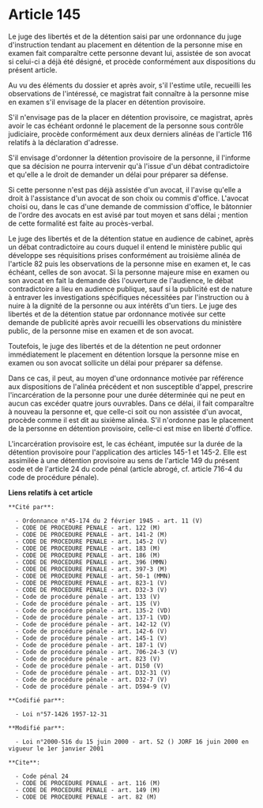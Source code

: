 # Article 145

Le juge des libertés et de la détention saisi par une ordonnance du juge d'instruction tendant au placement en détention de
la personne mise en examen fait comparaître cette personne devant lui, assistée de son avocat si celui-ci a déjà été désigné,
et procède conformément aux dispositions du présent article.

Au vu des éléments du dossier et après avoir, s'il l'estime utile, recueilli les observations de l'intéressé, ce magistrat
fait connaître à la personne mise en examen s'il envisage de la placer en détention provisoire.

S'il n'envisage pas de la placer en détention provisoire, ce magistrat, après avoir le cas échéant ordonné le placement de la
personne sous contrôle judiciaire, procède conformément aux deux derniers alinéas de l'article 116 relatifs à la déclaration
d'adresse.

S'il envisage d'ordonner la détention provisoire de la personne, il l'informe que sa décision ne pourra intervenir qu'à
l'issue d'un débat contradictoire et qu'elle a le droit de demander un délai pour préparer sa défense.

Si cette personne n'est pas déjà assistée d'un avocat, il l'avise qu'elle a droit à l'assistance d'un avocat de son choix ou
commis d'office. L'avocat choisi ou, dans le cas d'une demande de commission d'office, le bâtonnier de l'ordre des avocats en
est avisé par tout moyen et sans délai ; mention de cette formalité est faite au procès-verbal.

Le juge des libertés et de la détention statue en audience de cabinet, après un débat contradictoire au cours duquel il
entend le ministère public qui développe ses réquisitions prises conformément au troisième alinéa de l'article 82 puis les
observations de la personne mise en examen et, le cas échéant, celles de son avocat. Si la personne majeure mise en examen ou
son avocat en fait la demande dès l'ouverture de l'audience, le débat contradictoire a lieu en audience publique, sauf si la
publicité est de nature à entraver les investigations spécifiques nécessitées par l'instruction ou à nuire à la dignité de la
personne ou aux intérêts d'un tiers. Le juge des libertés et de la détention statue par ordonnance motivée sur cette demande
de publicité après avoir recueilli les observations du ministère public, de la personne mise en examen et de son avocat.

Toutefois, le juge des libertés et de la détention ne peut ordonner immédiatement le placement en détention lorsque la
personne mise en examen ou son avocat sollicite un délai pour préparer sa défense.

Dans ce cas, il peut, au moyen d'une ordonnance motivée par référence aux dispositions de l'alinéa précédent et non
susceptible d'appel, prescrire l'incarcération de la personne pour une durée déterminée qui ne peut en aucun cas excéder
quatre jours ouvrables. Dans ce délai, il fait comparaître à nouveau la personne et, que celle-ci soit ou non assistée d'un
avocat, procède comme il est dit au sixième alinéa. S'il n'ordonne pas le placement de la personne en détention provisoire,
celle-ci est mise en liberté d'office.

L'incarcération provisoire est, le cas échéant, imputée sur la durée de la détention provisoire pour l'application des
articles 145-1 et 145-2. Elle est assimilée à une détention provisoire au sens de l'article 149 du présent code et de
l'article 24 du code pénal (article abrogé, cf. article 716-4 du code de procédure pénale).

**Liens relatifs à cet article**

	**Cité par**:

	  - Ordonnance n°45-174 du 2 février 1945 - art. 11 (V)
	  - CODE DE PROCEDURE PENALE - art. 122 (M)
	  - CODE DE PROCEDURE PENALE - art. 141-2 (M)
	  - CODE DE PROCEDURE PENALE - art. 145-2 (V)
	  - CODE DE PROCEDURE PENALE - art. 183 (M)
	  - CODE DE PROCEDURE PENALE - art. 186 (M)
	  - CODE DE PROCEDURE PENALE - art. 396 (MMN)
	  - CODE DE PROCEDURE PENALE - art. 397-3 (M)
	  - CODE DE PROCEDURE PENALE - art. 50-1 (MMN)
	  - CODE DE PROCEDURE PENALE - art. 823-1 (V)
	  - CODE DE PROCEDURE PENALE - art. D32-3 (V)
	  - Code de procédure pénale - art. 133 (V)
	  - Code de procédure pénale - art. 135 (V)
	  - Code de procédure pénale - art. 135-2 (VD)
	  - Code de procédure pénale - art. 137-1 (VD)
	  - Code de procédure pénale - art. 142-12 (V)
	  - Code de procédure pénale - art. 142-6 (V)
	  - Code de procédure pénale - art. 145-1 (V)
	  - Code de procédure pénale - art. 187-1 (V)
	  - Code de procédure pénale - art. 706-24-3 (V)
	  - Code de procédure pénale - art. 823 (V)
	  - Code de procédure pénale - art. D150 (V)
	  - Code de procédure pénale - art. D32-31 (V)
	  - Code de procédure pénale - art. D32-7 (V)
	  - Code de procédure pénale - art. D594-9 (V)

	**Codifié par**:

	  - Loi n°57-1426 1957-12-31

	**Modifié par**:

	  - Loi n°2000-516 du 15 juin 2000 - art. 52 () JORF 16 juin 2000 en vigueur le 1er janvier 2001

	**Cite**:

	  - Code pénal 24
	  - CODE DE PROCEDURE PENALE - art. 116 (M)
	  - CODE DE PROCEDURE PENALE - art. 149 (M)
	  - CODE DE PROCEDURE PENALE - art. 82 (M)
